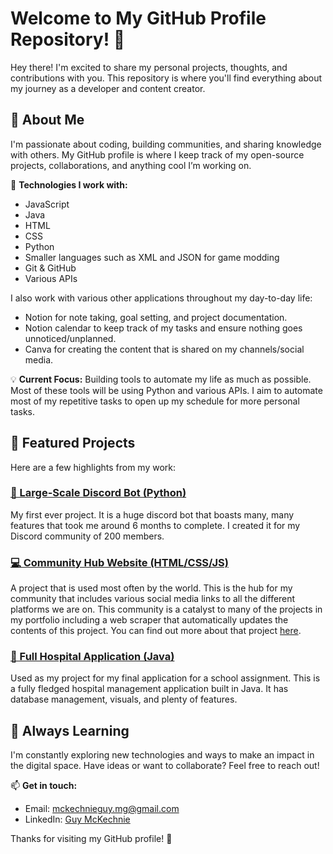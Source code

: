 # Welcome to My GitHub Profile Repository! 👋

Hey there! I'm excited to share my personal projects, thoughts, and contributions with you. This repository is where you'll find everything about my journey as a developer and content creator.

## 🚀 About Me

I'm passionate about coding, building communities, and sharing knowledge with others. My GitHub profile is where I keep track of my open-source projects, collaborations, and anything cool I’m working on. 

🔧 **Technologies I work with:**

- JavaScript
- Java
- HTML
- CSS
- Python
- Smaller languages such as XML and JSON for game modding
- Git & GitHub
- Various APIs

I also work with various other applications throughout my day-to-day life:
- Notion for note taking, goal setting, and project documentation.
- Notion calendar to keep track of my tasks and ensure nothing goes unnoticed/unplanned.
- Canva for creating the content that is shared on my channels/social media.

💡 **Current Focus:**
Building tools to automate my life as much as possible. Most of these tools will be using Python and various APIs. I aim to automate most of my repetitive tasks to open up my schedule for more personal tasks.

## 📌 Featured Projects

Here are a few highlights from my work:

### [🤳 Large-Scale Discord Bot (Python)](https://github.com/GuyMcKechnie/Saddu)
My first ever project. It is a huge discord bot that boasts many, many features that took me around 6 months to complete. I created it for my Discord community of 200 members. 

### [💻 Community Hub Website (HTML/CSS/JS)](https://github.com/GuyMcKechnie/TheBibleApp.github.io)
A project that is used most often by the world. This is the hub for my community that includes various social media links to all the different platforms we are on. This community is a catalyst to many of the projects in my portfolio including a web scraper that automatically updates the contents of this project. You can find out more about that project [here](https://github.com/GuyMcKechnie/MemberCountScraper).

### [🏥 Full Hospital Application (Java)](https://github.com/GuyMcKechnie/TheBibleApp.github.io)
Used as my project for my final application for a school assignment. This is a fully fledged hospital management application built in Java. It has database management, visuals, and plenty of features.

## 🌱 Always Learning

I'm constantly exploring new technologies and ways to make an impact in the digital space. Have ideas or want to collaborate? Feel free to reach out!

📫 **Get in touch:**

- Email: mckechnieguy.mg@gmail.com
- LinkedIn: [Guy McKechnie](https://www.linkedin.com/in/guymckechnie/)

Thanks for visiting my GitHub profile! 🚀
